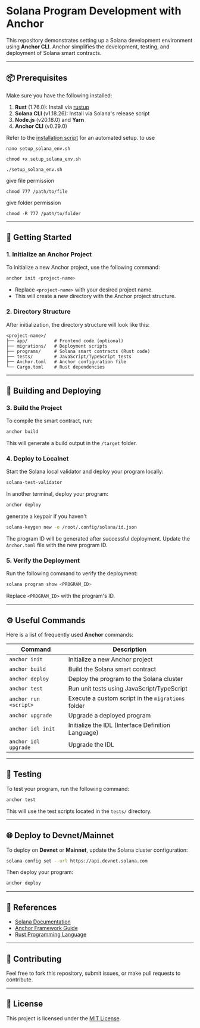 # Solana Program Development with Anchor

This repository demonstrates setting up a Solana development environment using **Anchor CLI**. Anchor simplifies the development, testing, and deployment of Solana smart contracts.

---

## 📦 Prerequisites

Make sure you have the following installed:

1. **Rust** (1.76.0): Install via [rustup](https://rust-lang.org/tools/install)
2. **Solana CLI** (v1.18.26): Install via Solana's release script
3. **Node.js** (v20.18.0) and **Yarn**
4. **Anchor CLI** (v0.29.0)

Refer to the [installation script](./setup_solana_env.sh) for an automated setup.
to use
```
nano setup_solana_env.sh
```

```
chmod +x setup_solana_env.sh
```

```
./setup_solana_env.sh
```

give file permission
```
chmod 777 /path/to/file
```

give folder permission
```
chmod -R 777 /path/to/folder
```
---

## 🚀 Getting Started

### 1. Initialize an Anchor Project
To initialize a new Anchor project, use the following command:

```bash
anchor init <project-name>
```

- Replace `<project-name>` with your desired project name.
- This will create a new directory with the Anchor project structure.

### 2. Directory Structure
After initialization, the directory structure will look like this:

```text
<project-name>/
├── app/          # Frontend code (optional)
├── migrations/   # Deployment scripts
├── programs/     # Solana smart contracts (Rust code)
├── tests/        # JavaScript/TypeScript tests
├── Anchor.toml   # Anchor configuration file
└── Cargo.toml    # Rust dependencies
```

---

## 🔨 Building and Deploying

### 3. Build the Project
To compile the smart contract, run:

```bash
anchor build
```

This will generate a build output in the `/target` folder.

### 4. Deploy to Localnet
Start the Solana local validator and deploy your program locally:

```bash
solana-test-validator
```

In another terminal, deploy your program:

```bash
anchor deploy
```

generate a keypair if you haven't 
```bash
solana-keygen new -o /root/.config/solana/id.json
```

The program ID will be generated after successful deployment. Update the `Anchor.toml` file with the new program ID.

### 5. Verify the Deployment
Run the following command to verify the deployment:

```bash
solana program show <PROGRAM_ID>
```

Replace `<PROGRAM_ID>` with the program's ID.

---

## ⚙️ Useful Commands
Here is a list of frequently used **Anchor** commands:

| Command                  | Description                                           |
|--------------------------|-------------------------------------------------------|
| `anchor init`            | Initialize a new Anchor project                      |
| `anchor build`           | Build the Solana smart contract                      |
| `anchor deploy`          | Deploy the program to the Solana cluster             |
| `anchor test`            | Run unit tests using JavaScript/TypeScript           |
| `anchor run <script>`    | Execute a custom script in the `migrations` folder   |
| `anchor upgrade`         | Upgrade a deployed program                           |
| `anchor idl init`        | Initialize the IDL (Interface Definition Language)   |
| `anchor idl upgrade`     | Upgrade the IDL                                      |

---

## 🧪 Testing

To test your program, run the following command:

```bash
anchor test
```

This will use the test scripts located in the `tests/` directory.

---

## 🌐 Deploy to Devnet/Mainnet
To deploy on **Devnet** or **Mainnet**, update the Solana cluster configuration:

```bash
solana config set --url https://api.devnet.solana.com
```

Then deploy your program:

```bash
anchor deploy
```

---

## 📝 References
- [Solana Documentation](https://docs.solana.com/)
- [Anchor Framework Guide](https://book.anchor-lang.com/)
- [Rust Programming Language](https://doc.rust-lang.org/)

---

## 🎉 Contributing
Feel free to fork this repository, submit issues, or make pull requests to contribute.

---

## 📜 License
This project is licensed under the [MIT License](LICENSE).
